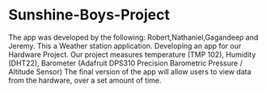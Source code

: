 # Sunshine-Boys-Project
The app was developed by the  following: Robert,Nathaniel,Gagandeep and Jeremy.
This a Weather station application.
Developing an app for our Hardware Project. Our project measures temperature (TMP 102), Humidity (DHT22), Barometer (Adafruit DPS310 Precision Barometric Pressure / Altitude Sensor)
The final version of the app will allow users to view data from the hardware, over a set amount of time.
